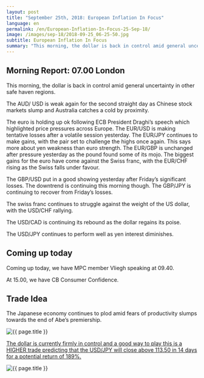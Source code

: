 ```yaml
---
layout: post
title: "September 25th, 2018: European Inflation In Focus"
language: en
permalink: /en/European-Inflation-In-Focus-25-Sep-18/
image: /images/sep-18/2018-09-25_06-25-50.jpg
subtitle: European Inflation In Focus
summary: "This morning, the dollar is back in control amid general uncertainty in other safe haven regions. The AUD/ USD is weak again for the second straight day as Chinese stock markets slump and Australia catches a cold by proximity"
---
```

## Morning Report: 07.00 London

This morning, the dollar is back in control amid general uncertainty in other safe haven regions. 

The AUD/ USD is weak again for the second straight day as Chinese stock markets slump and Australia catches a cold by proximity. 

The euro is holding up ok following ECB President Draghi’s speech which highlighted price pressures across Europe. The EUR/USD is making tentative losses after a volatile session yesterday. The EUR/JPY continues to make gains, with the pair set to challenge the highs once again. This says more about yen weakness than euro strength. The EUR/GBP is unchanged after pressure yesterday as the pound found some of its mojo. The biggest gains for the euro have come against the Swiss franc, with the EUR/CHF rising as the Swiss falls under favour. 

The GBP/USD put in a good showing yesterday after Friday’s significant losses. The downtrend is continuing this morning though. The GBP/JPY is continuing to recover from Friday’s losses. 

The swiss franc continues to struggle against the weight of the US dollar, with the USD/CHF rallying. 

The USD/CAD is continuing its rebound as the dollar regains its poise. 

The USD/JPY continues to perform well as yen interest diminishes. 

## Coming up today

Coming up today, we have MPC member Vliegh speaking at 09.40. 

At 15.00, we have CB Consumer Confidence. 

## Trade Idea

The Japanese economy continues to plod amid fears of productivity slumps towards the end of Abe’s premiership.

<img class="post-image" src="{{ site.url }}/images/sep-18/2018-09-25_06-25-50.jpg" alt="{{ page.title }}" title="{{ page.title }}">

<a href="%LINK%%?currency=GBP&market=forex&underlying=frxUSDJPY&formname=higherlower&duration_amount=14&duration_units=d&amount=10&amount_type=stake&expiry_type=duration&barrier=113.50" target="_blank" rel="noopener noreferrer nofollow">The dollar is currently firmly in control and a good way to play this is a HIGHER trade predicting that the USD/JPY will close above 113.50 in 14 days for a potential return of 189%.</a>

<img class="post-image" src="{{ site.url }}/images/sep-18/2018-09-25_06-30-11.jpg" alt="{{ page.title }}" title="{{ page.title }}">